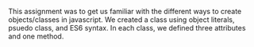 This assignment was to get us familiar with the different ways to create objects/classes in javascript. We created a class using object literals, psuedo class, and ES6 syntax. In each class, we defined three attributes and one method.
